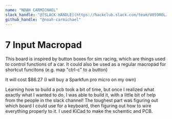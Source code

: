 ```yaml
---
name: "NOAH CARMICHAEL"
slack_handle: "@[SLACK HANDLE](https://hackclub.slack.com/team/U059R0LJTQV)"
github_handle: "@noah-carmichael"
---
```


# 7 Input Macropad

This board is inspired by button boxes for sim racing, which are things used to control functions of a car. It could also be used as a regular macropad for shortcut funcitons (e.g. map "ctrl-c" to a button)

It will cost $86.27 (I will buy a Sparkfun pro micro on my own)

Learning how to build a pcb took a bit of time, but once I realized what exactly what I wanted to do, I was able to build it, with a little bit of help from the people in the slack channel! The toughest part was figuring out which board I could use for a keyboard, then figuring out how to wire everything properly to it. I used KiCad to make the schemtic and PCB.
